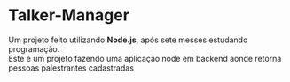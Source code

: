 # Talker-Manager

<p> 
  Um projeto feito utilizando <b>Node.js</b>, após sete messes estudando programação.
  <br>Este é um projeto fazendo uma aplicação node em backend aonde retorna pessoas palestrantes cadastradas
</p>
